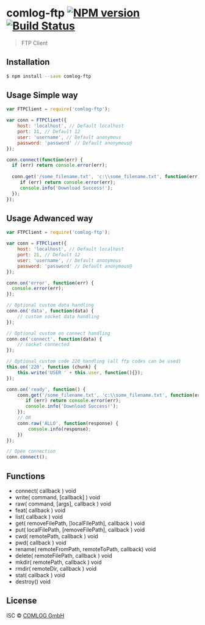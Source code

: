 # comlog-ftp [![NPM version](https://badge.fury.io/js/comlog-ftp.svg)](https://npmjs.org/package/comlog-ftp) [![Build Status](https://travis-ci.org/ar/comlog-ftp.svg?branch=master)](https://travis-ci.org/ar/comlog-ftp)

> FTP Client

## Installation

```sh
$ npm install --save comlog-ftp
```

## Usage Simple way

```js
var FTPClient = require('comlog-ftp');

var conn = FTPClient({
    host: 'localhost', // Default localhost
    port: 21, // Default 12
    user: 'username', // Default anonymous
    password: 'password' // Default anonymous@
});

conn.connect(function(err) {
  if (err) return console.error(err);
  
  conn.get('/some_filename.txt', 'c:\\some_filename.txt', function(err) {
     if (err) return console.error(err);
     console.info('Download Success!');
  });
});
````

## Usage Adwanced way
```js
var FTPClient = require('comlog-ftp');

var conn = FTPClient({
    host: 'localhost', // Default localhost
    port: 21, // Default 12
    user: 'username', // Default anonymous
    password: 'password' // Default anonymous@
});

conn.on('error', function(err) {
  console.error(err);
});

// Optional custom data handling
conn.on('data', function(data) {
	// custom socket data handling
});

// Optional custom on connect handling
conn.on('connect', function(data) {
	// socket connected
});

// Optional custom code 220 handling (all ftp codes can be used)
this.on('220', function (chunk) {
    this.write('USER ' + this.user, function(){});
});

conn.on('ready', function() {
    conn.get('/some_filename.txt', 'c:\\some_filename.txt', function(err) {
       if (err) return console.error(err);
       console.info('Download Success!');
    });
    // OR
    conn.raw('ALLO', function(response) {
        console.info(response);
    })
});

// Open connection
conn.connect();
```

## Functions
 - connect( callback ) void
 - write( command, [callback] ) void
 - raw( command, [args], callback ) void
 - feat( callback ) void
 - list( callback ) void
 - get( removeFilePath, [localFilePath], callback ) void
 - put( localFilePath, [removeFilePath], callback ) void
 - cwd( remotePath, callback ) void
 - pwd( callback ) void
 - rename( remoteFromPath, remoteToPath, callback) void
 - delete( remoteFilePath, callback ) void
 - mkdir( remotePath, callback ) void
 - rmdir( remoteDir, callback ) void
 - stat( callback ) void
 - destroy() void

## License

ISC © [COMLOG GmbH](http://www.comlog.org)
